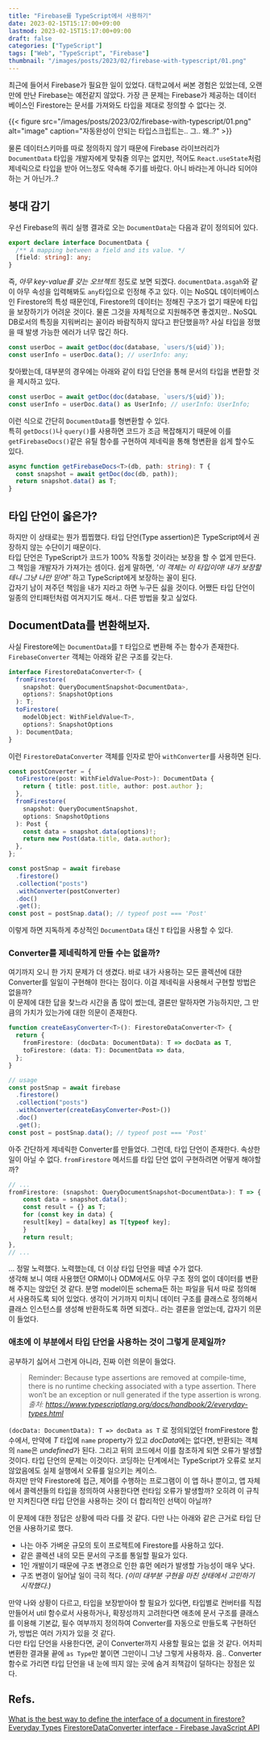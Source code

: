 ```yaml
---
title: "Firebase를 TypeScript에서 사용하기"
date: 2023-02-15T15:17:00+09:00
lastmod: 2023-02-15T15:17:00+09:00
draft: false
categories: ["TypeScript"]
tags: ["Web", "TypeScript", "Firebase"]
thumbnail: "/images/posts/2023/02/firebase-with-typescript/01.png"
---
```


최근에 들어서 Firebase가 필요한 일이 있었다. 대학교에서 써본 경험은 있었는데, 오랜만에 만난 Firebase는 예전같지 않았다. 가장 큰 문제는 Firebase가 제공하는 데이터베이스인 Firestore는 문서를 가져와도 타입을 제대로 정의할 수 없다는 것.

{{< figure src="/images/posts/2023/02/firebase-with-typescript/01.png" alt="image" caption="자동완성이 안되는 타입스크립트는.. 그.. 왜..?" >}}

물론 데이터스키마를 따로 정의하지 않기 때문에 Firebase 라이브러리가 `DocumentData` 타입을 개발자에게 맞춰줄 의무는 없지만, 적어도 `React.useState`처럼 제네릭으로 타입을 받아 어느정도 약속해 주기를 바랐다. 아니 바라는게 아니라 되어야 하는 거 아닌가..?

## 붕대 감기

우선 Firebase의 쿼리 실행 결과로 오는 `DocumentData`는 다음과 같이 정의되어 있다.

```typescript
export declare interface DocumentData {
  /** A mapping between a field and its value. */
  [field: string]: any;
}
```

즉, _아무 key-value를 갖는 오브젝트_ 정도로 보면 되겠다. `documentData.asgah`와 같이 아무 속성을 입력해봐도 `any`타입으로 인정해 주고 있다. 이는 NoSQL 데이터베이스인 Firestore의 특성 때문인데, Firestore의 데이터는 정해진 구조가 없기 때문에 타입을 보장하기가 어려운 것이다. 물론 그것을 자체적으로 지원해주면 좋겠지만.. NoSQL DB로서의 특징을 지워버리는 꼴이라 바람직하지 않다고 판단했을까? 사실 타입을 정했을 때 발생 가능한 에러가 너무 많긴 하다.

```typescript
const userDoc = await getDoc(doc(database, `users/${uid}`));
const userInfo = userDoc.data(); // userInfo: any;
```

찾아봤는데, 대부분의 경우에는 아래와 같이 타입 단언을 통해 문서의 타입을 변환할 것을 제시하고 있다.

```typescript
const userDoc = await getDoc(doc(database, `users/${uid}`));
const userInfo = userDoc.data() as UserInfo; // userInfo: UserInfo;
```

이런 식으로 간단히 `DocumentData`를 형변환할 수 있다.  
특히 `getDocs()`나 `query()`를 사용하면 코드가 조금 복잡해지기 때문에 이를 `getFirebaseDocs()`같은 유틸 함수를 구현하여 제네릭을 통해 형변환을 쉽게 할수도 있다.

```typescript
async function getFirebaseDocs<T>(db, path: string): T {
  const snapshot = await getDoc(doc(db, path));
  return snapshot.data() as T;
}
```

## 타입 단언이 옳은가?

하지만 이 상태로는 뭔가 찝찝했다. 타입 단언(Type assertion)은 TypeScript에서 권장하지 않는 수단이기 때문이다.  
타입 단언은 TypeScript가 코드가 100% 작동할 것이라는 보장을 할 수 없게 만든다. 그 책임을 개발자가 가져가는 셈이다. 쉽게 말하면, _'이 객체는 이 타입이야! 내가 보장할테니 그냥 나만 믿어!'_ 하고 TypeScript에게 보장하는 꼴이 된다.  
갑자기 남이 져주던 책임을 내가 지라고 하면 누구든 싫을 것이다. 어쨌든 타입 단언이 일종의 안티패턴처럼 여겨지기도 해서.. 다른 방법을 찾고 싶었다.

## DocumentData를 변환해보자.

사실 Firestore에는 `DocumentData`를 `T` 타입으로 변환해 주는 함수가 존재한다. `FirebaseConverter` 객체는 아래와 같은 구조를 갖는다.

```typescript
interface FirestoreDataConverter<T> {
  fromFirestore(
    snapshot: QueryDocumentSnapshot<DocumentData>,
    options?: SnapshotOptions
  ): T;
  toFirestore(
    modelObject: WithFieldValue<T>,
    options?: SnapshotOptions
  ): DocumentData;
}
```

이런 `FirestoreDataConverter` 객체를 인자로 받아 `withConverter`를 사용하면 된다.

```typescript
const postConverter = {
  toFirestore(post: WithFieldValue<Post>): DocumentData {
    return { title: post.title, author: post.author };
  },
  fromFirestore(
    snapshot: QueryDocumentSnapshot,
    options: SnapshotOptions
  ): Post {
    const data = snapshot.data(options)!;
    return new Post(data.title, data.author);
  },
};

const postSnap = await firebase
  .firestore()
  .collection("posts")
  .withConverter(postConverter)
  .doc()
  .get();
const post = postSnap.data(); // typeof post === 'Post'
```

이렇게 하면 지독하게 추상적인 `DocumentData` 대신 `T` 타입을 사용할 수 있다.

### Converter를 제네릭하게 만들 수는 없을까?

여기까지 오니 한 가지 문제가 더 생겼다. 바로 내가 사용하는 모든 콜렉션에 대한 Converter를 일일이 구현해야 한다는 점이다. 이걸 제네릭을 사용해서 구현할 방법은 없을까?  
이 문제에 대한 답을 찾느라 시간을 좀 많이 썼는데, 결론만 말하자면 가능하지만, 그 만큼의 가치가 있는가에 대한 의문이 존재한다.

```typescript
function createEasyConverter<T>(): FirestoreDataConverter<T> {
  return {
    fromFirestore: (docData: DocumentData): T => docData as T,
    toFirestore: (data: T): DocumentData => data,
  };
}

// usage
const postSnap = await firebase
  .firestore()
  .collection("posts")
  .withConverter(createEasyConverter<Post>())
  .doc()
  .get();
const post = postSnap.data(); // typeof post === 'Post'
```

아주 간단하게 제네릭한 Converter를 만들었다. 그런데, 타입 단언이 존재한다. 속상한 일이 아닐 수 없다. `fromFirestore` 메서드를 타입 단언 없이 구현하려면 어떻게 해야할까?

```typescript
// ...
fromFirestore: (snapshot: QueryDocumentSnapshot<DocumentData>): T => {
    const data = snapshot.data();
    const result = {} as T;
    for (const key in data) {
    result[key] = data[key] as T[typeof key];
    }
    return result;
},
// ...
```

... 정말 노력했다. 노력했는데, 더 이상 타입 단언을 떼낼 수가 없다.  
생각해 보니 여태 사용했던 ORM이나 ODM에서도 아무 구조 정의 없이 데이터를 변환해 주지는 않았던 것 같다. 분명 model이든 schema든 하는 파일을 둬서 따로 정의해서 사용하도록 되어 있었다. 생각이 거기까지 미치니 데이터 구조를 클래스로 정의해서 클래스 인스턴스를 생성해 반환하도록 하면 되겠다.. 라는 결론을 얻었는데, 갑자기 의문이 들었다.

### 애초에 이 부분에서 타입 단언을 사용하는 것이 그렇게 문제일까?

공부하기 싫어서 그런게 아니라, 진짜 이런 의문이 들었다.

> Reminder: Because type assertions are removed at compile-time, there is no runtime checking associated with a type assertion. There won’t be an exception or null generated if the type assertion is wrong.  
> _출처: https://www.typescriptlang.org/docs/handbook/2/everyday-types.html_

`(docData: DocumentData): T => docData as T` 로 정의되었던 fromFirestore 함수에서, 만약에 _T_ 타입에 `name` property가 있고 *docData*에는 없다면, 반환되는 객체의 `name`은 *undefined*가 된다. 그리고 뒤의 코드에서 이를 참조하게 되면 오류가 발생할 것이다. 타입 단언의 문제는 이것이다. 코딩하는 단계에서는 TypeScript가 오류로 보지 않았음에도 실제 실행에서 오류를 일으키는 케이스.  
하지만 만약 Firestore에 접근, 제어를 수행하는 프로그램이 이 앱 하나 뿐이고, 앱 자체에서 콜렉션들의 타입을 정의하여 사용한다면 런타임 오류가 발생할까? 오히려 이 규칙만 지켜진다면 타입 단언을 사용하는 것이 더 합리적인 선택이 아닐까?

이 문제에 대한 정답은 상황에 따라 다를 것 같다. 다만 나는 아래와 같은 근거로 타입 단언을 사용하기로 했다.

- 나는 아주 가벼운 규모의 토이 프로젝트에 Firestore를 사용하고 있다.
- 같은 콜렉션 내의 모든 문서의 구조를 통일할 필요가 있다.
- 1인 개발이기 때문에 구조 변경으로 인한 휴먼 에러가 발생할 가능성이 매우 낮다.
- 구조 변경이 일어날 일이 극히 적다. _(이미 대부분 구현을 마친 상태에서 고민하기 시작했다.)_

만약 나와 상황이 다르고, 타입을 보장받아야 할 필요가 있다면, 타입별로 컨버터를 직접 만들어서 util 함수로서 사용하거나, 확장성까지 고려한다면 애초에 문서 구조를 클래스를 이용해 기본값, 필수 여부까지 정의하여 Converter를 자동으로 만들도록 구현하던가, 방법은 여러 가지가 있을 것 같다.  
다만 타입 단언을 사용한다면, 굳이 Converter까지 사용할 필요는 없을 것 같다. 어차피 변환한 결과물 끝에 `as Type`만 붙이면 그만이니 그냥 그렇게 사용하자. 음.. Converter 함수로 가리면 타입 단언을 내 눈에 띄지 않는 곳에 숨겨 죄책감이 덜하다는 장점은 있다.

## Refs.

[What is the best way to define the interface of a document in firestore?](https://stackoverflow.com/questions/65673880/what-is-the-best-way-to-define-the-interface-of-a-document-in-firestore)  
[Everyday Types](https://www.typescriptlang.org/docs/handbook/2/everyday-types.html)
[FirestoreDataConverter interface - Firebase JavaScript API](https://firebase.google.com/docs/reference/js/firestore_.firestoredataconverter)
